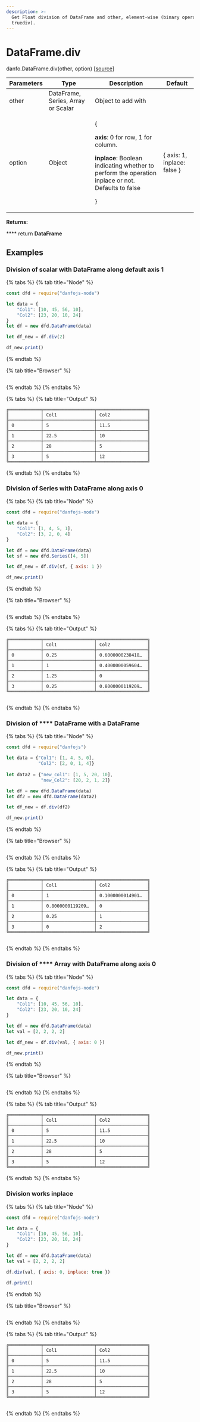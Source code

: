 ```yaml
---
description: >-
  Get Float division of DataFrame and other, element-wise (binary operator
  truediv).
---
```


# DataFrame.div

danfo.DataFrame.div(other, option) \[[source](https://github.com/opensource9ja/danfojs/blob/fe56860b0a303d218d60ba71dee6abf594401556/danfojs/src/core/frame.js#L347)]

| Parameters | Type                               | Description                                                                                                                                                                                  | Default                      |
| ---------- | ---------------------------------- | -------------------------------------------------------------------------------------------------------------------------------------------------------------------------------------------- | ---------------------------- |
| other      | DataFrame, Series, Array or Scalar | Object to add with                                                                                                                                                                           |                              |
| option     | Object                             | <p>{</p><p><strong>axis</strong>: 0 for row, 1 for column.</p><p><strong>inplace</strong>: Boolean indicating whether to perform the operation inplace or not. Defaults to false</p><p>}</p> | { axis: 1, inplace: false }  |

**Returns:**

&#x20;      ****       return **DataFrame**

## **Examples**

### Division of **scalar with** DataFrame along default axis 1

{% tabs %}
{% tab title="Node" %}
```javascript
const dfd = require("danfojs-node")

let data = {
    "Col1": [10, 45, 56, 10],
    "Col2": [23, 20, 10, 24]
}
let df = new dfd.DataFrame(data)

let df_new = df.div(2)

df_new.print()
```
{% endtab %}

{% tab title="Browser" %}
```
```
{% endtab %}
{% endtabs %}

{% tabs %}
{% tab title="Output" %}
```
╔════════════╤═══════════════════╤═══════════════════╗
║            │ Col1              │ Col2              ║
╟────────────┼───────────────────┼───────────────────╢
║ 0          │ 5                 │ 11.5              ║
╟────────────┼───────────────────┼───────────────────╢
║ 1          │ 22.5              │ 10                ║
╟────────────┼───────────────────┼───────────────────╢
║ 2          │ 28                │ 5                 ║
╟────────────┼───────────────────┼───────────────────╢
║ 3          │ 5                 │ 12                ║
╚════════════╧═══════════════════╧═══════════════════╝

```
{% endtab %}
{% endtabs %}

### Division of  **Series with** DataFrame along axis 0

{% tabs %}
{% tab title="Node" %}
```javascript
const dfd = require("danfojs-node")

let data = {
    "Col1": [1, 4, 5, 1],
    "Col2": [3, 2, 0, 4]
}

let df = new dfd.DataFrame(data)
let sf = new dfd.Series([4, 5])

let df_new = df.div(sf, { axis: 1 })

df_new.print()
```
{% endtab %}

{% tab title="Browser" %}
```
```
{% endtab %}
{% endtabs %}

{% tabs %}
{% tab title="Output" %}
```
╔════════════╤═══════════════════╤═══════════════════╗
║            │ Col1              │ Col2              ║
╟────────────┼───────────────────┼───────────────────╢
║ 0          │ 0.25              │ 0.6000000238418…  ║
╟────────────┼───────────────────┼───────────────────╢
║ 1          │ 1                 │ 0.4000000059604…  ║
╟────────────┼───────────────────┼───────────────────╢
║ 2          │ 1.25              │ 0                 ║
╟────────────┼───────────────────┼───────────────────╢
║ 3          │ 0.25              │ 0.8000000119209…  ║
╚════════════╧═══════════════════╧═══════════════════╝


```
{% endtab %}
{% endtabs %}

### Division of  ****  DataFrame **with** a DataFrame

{% tabs %}
{% tab title="Node" %}
```javascript
const dfd = require("danfojs")

let data = {"Col1": [1, 4, 5, 0], 
            "Col2": [2, 0, 1, 4]}
            
let data2 = {"new_col1": [1, 5, 20, 10],
             "new_Col2": [20, 2, 1, 2]}

let df = new dfd.DataFrame(data)
let df2 = new dfd.DataFrame(data2)

let df_new = df.div(df2)

df_new.print()

```
{% endtab %}

{% tab title="Browser" %}
```
```
{% endtab %}
{% endtabs %}

{% tabs %}
{% tab title="Output" %}
```
╔════════════╤═══════════════════╤═══════════════════╗
║            │ Col1              │ Col2              ║
╟────────────┼───────────────────┼───────────────────╢
║ 0          │ 1                 │ 0.1000000014901…  ║
╟────────────┼───────────────────┼───────────────────╢
║ 1          │ 0.8000000119209…  │ 0                 ║
╟────────────┼───────────────────┼───────────────────╢
║ 2          │ 0.25              │ 1                 ║
╟────────────┼───────────────────┼───────────────────╢
║ 3          │ 0                 │ 2                 ║
╚════════════╧═══════════════════╧═══════════════════╝


```
{% endtab %}
{% endtabs %}

### Division of **** Array **with** DataFrame along axis 0

{% tabs %}
{% tab title="Node" %}
```javascript
const dfd = require("danfojs-node")

let data = {
    "Col1": [10, 45, 56, 10],
    "Col2": [23, 20, 10, 24]
}

let df = new dfd.DataFrame(data)
let val = [2, 2, 2, 2]

let df_new = df.div(val, { axis: 0 })

df_new.print()
```
{% endtab %}

{% tab title="Browser" %}
```
```
{% endtab %}
{% endtabs %}

{% tabs %}
{% tab title="Output" %}
```
╔════════════╤═══════════════════╤═══════════════════╗
║            │ Col1              │ Col2              ║
╟────────────┼───────────────────┼───────────────────╢
║ 0          │ 5                 │ 11.5              ║
╟────────────┼───────────────────┼───────────────────╢
║ 1          │ 22.5              │ 10                ║
╟────────────┼───────────────────┼───────────────────╢
║ 2          │ 28                │ 5                 ║
╟────────────┼───────────────────┼───────────────────╢
║ 3          │ 5                 │ 12                ║
╚════════════╧═══════════════════╧═══════════════════╝

```
{% endtab %}
{% endtabs %}

### Division works inplace

{% tabs %}
{% tab title="Node" %}
```javascript
const dfd = require("danfojs-node")

let data = {
    "Col1": [10, 45, 56, 10],
    "Col2": [23, 20, 10, 24]
}

let df = new dfd.DataFrame(data)
let val = [2, 2, 2, 2]

df.div(val, { axis: 0, inplace: true })

df.print()
```
{% endtab %}

{% tab title="Browser" %}
```
```
{% endtab %}
{% endtabs %}

{% tabs %}
{% tab title="Output" %}
```
╔════════════╤═══════════════════╤═══════════════════╗
║            │ Col1              │ Col2              ║
╟────────────┼───────────────────┼───────────────────╢
║ 0          │ 5                 │ 11.5              ║
╟────────────┼───────────────────┼───────────────────╢
║ 1          │ 22.5              │ 10                ║
╟────────────┼───────────────────┼───────────────────╢
║ 2          │ 28                │ 5                 ║
╟────────────┼───────────────────┼───────────────────╢
║ 3          │ 5                 │ 12                ║
╚════════════╧═══════════════════╧═══════════════════╝


```
{% endtab %}
{% endtabs %}

